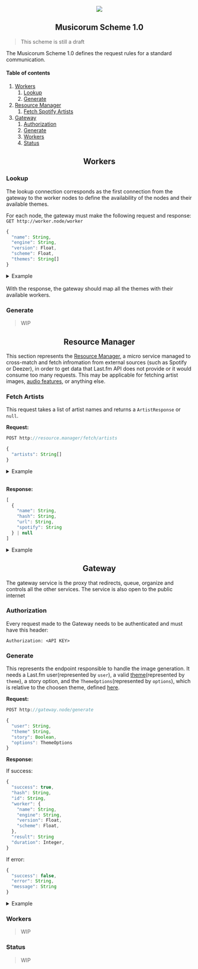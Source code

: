 <p align="center">
  <img src="https://i.imgur.com/SFOYzFb.png"/><br />
</p>

<h2 align="center">Musicorum Scheme 1.0 </h2>

> This scheme is still a draft

The Musicorum Scheme 1.0 defines the request rules for a standard communication.
#### Table of contents

1. [Workers](#workers)
    1. [Lookup](#lookup)
    2. [Generate](#generate)
2. [Resource Manager](#resource-manager)
    1. [Fetch Spotify Artists](#spotify-artists)
3. [Gateway](#gateway)
    1. [Authorization](#gateway-auth)
    2. [Generate](#gateway-generate)
    3. [Workers](#gateway-workers)
    4. [Status](#gateway-status)


<h2 align="center" id="workers">Workers</h2>

<h3 id="lookup">Lookup</h3>

The lookup connection corresponds as the first connection from the gateway to the worker nodes to define the availability of the nodes and their available themes.

For each node, the gateway must make the following request and response:
`GET http://worker.node/worker`

```js
{
  "name": String,
  "engine": String,
  "version": Float,
  "scheme": Float,
  "themes": String[]
}
```

<details>
  <summary>Example</summary>

  ```json
  Content-Type: application/json; charset=UTF-8

  {
    "name": "rachel",
    "engine": "chloe",
    "version": 1.0,
    "scheme": 1.0,
    "themes": [
      "grid"
    ]
  }

  Response code: 200 (OK); Time: 16ms; Content length: 79 bytes
```
</details>

<br />
With the response, the gateway should map all the themes with their available workers.

<h3 id="generate">Generate</h3>

> WIP


<h2 align="center" id="resource-manager">Resource Manager</h2>

This section represents the [Resource Manager](https://github.com/musicorum-app/resource-manager), a micro service managed to cross-match and fetch infromation from external sources (such as Spotify or Deezer), in order to get data that Last.fm API does not provide or it would consume too many requests. This may be applicable for fetching artist images, [audio features](https://developer.spotify.com/documentation/web-api/reference/tracks/get-several-audio-features/), or anything else.
<h3 id="spotify-artists">Fetch Artists</h3>

This request takes a list of artist names and returns a `ArtistResponse` or `null`.

**Request:**
```js
POST http://resource.manager/fetch/artists

{
  "artists": String[]
}
```
<details>
  <summary>Example</summary>

  ```json
  POST http://resource.manager/fetch/artists
  Content-Type: application/json; charset=UTF-8

  {
    "artists": [
      "Kali uchis",
      "Lady gaga",
      "Frank Ocean",
      "An artist name that hopefully does not exist"
    ]
  }
```
</details>
<br />


**Response:**
```js
[
  {
    "name": String,
    "hash": String,
    "url": String,
    "spotify": String
  } | null
]
```

<details>
  <summary>Example</summary>

  ```json
  Content-Type: application/json; charset=UTF-8

  [
    {
        "name": "Kali Uchis",
        "hash": "63f68448a640d2691b311e80dfd67891f46550dc",
        "url": "https://i.scdn.co/image/1617d6c0e35dffb12eeec77815d61af71f865ad9",
        "spotify": "1U1el3k54VvEUzo3ybLPlM"
    },
    {
        "name": "Lady Gaga",
        "hash": "8383761a48b26a08cc5f31207940640720bfca90",
        "url": "https://i.scdn.co/image/22e5bd06cd56f4bc430e0d4eb95af75565fdffa8",
        "spotify": "1HY2Jd0NmPuamShAr6KMms"
    },
    {
        "name": "Frank Ocean",
        "hash": "4e90768c3b23d1168429a1635995f41be44cb37f",
        "url": "https://i.scdn.co/image/0cc22250c0b18183e5c62f240a5756ec5226dee1",
        "spotify": "2h93pZq0e7k5yf4dywlkpM"
    },
    null
]

  Response code: 200 (OK); Time: 534ms; Content length: 669 bytes
```
</details>

<h2 align="center" id="gateway">Gateway</h2>

The gateway service is the proxy that redirects, queue, organize and controls all the other services. The service is also open to the public internet

<h3 id="gateway-auth">Authorization</h3>

Every request made to the Gateway needs to be authenticated and must have this header:

```http
Authorization: <API KEY>
```

<h3 id="gateway-generate">Generate</h3>

This represents the endpoint responsible to handle the image generation. It needs a Last.fm user(represented by `user`), a valid [theme](themes/)(represented by `theme`), a story option, and the `ThemeOptions`(represented by `options`), which is relative to the choosen theme, defined [here](themes/).

**Request:**

```js
POST http://gateway.node/generate

{
  "user": String,
  "theme" String,
  "story": Boolean,
  "options": ThemeOptions
}
```

**Response:**

If success:
```js
{
  "success": true,
  "hash": String,
  "id": String,
  "worker": {
    "name": String,
    "engine": String,
    "version": Float,
    "scheme": Float,
  },
  "result": String
  "duration": Integer,
}
```
If error:
```js
{
  "success": false,
  "error": String,
  "message": String
}
```

<details>
  <summary>Example</summary>

  
  If success:
  ```js
  Content-Type: application/json; charset=UTF-8

  {
    "success": true,
    "hash": "9b17780f9fa65fe2e886c72dbf91c62588e6324a8076b320378c164d79c3753e",
    "id": "j3QTU7DAvrrmE2SX9d3uBbnxfr7nuOprZPf3vdDjsJSNfK",
    "worker": {
      "name": "rachel",
      "engine": "chloe",
      "version": 1.0,
      "scheme": 1.0,
    },
    "result": "https://result.musicorumapp.com/j3QTU7DAvrrmE2SX9d3uBbnxfr7nuOprZPf3vdDjsJSNfK.jpg",
    "duration": 1827,
  }

  Response code: 200 (OK); Time: 1936ms; Content length: 748 bytes
  ```
  If error:
  ```js
  Content-Type: application/json; charset=UTF-8

  {
    "success": false,
    "error": "USER_NOT_FOUND",
    "message": "Last.fm user not found."
  }

  Response code: 404 (NOT FOUND); Time: 457ms; Content length: 356 bytes
  ```
</details>

<h3 id="gateway-workers">Workers</h3>

> WIP

<h3 id="gateway-status">Status</h3>

> WIP